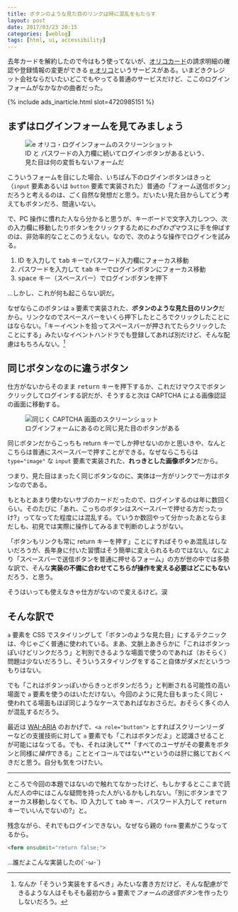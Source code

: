 ```yaml
---
title: ボタンのような見た目のリンクは時に混乱をもたらす
layout: post
date: 2017/03/23 20:15
categories: [weblog]
tags: [html, ui, accessibility]
---
```


去年カードを解約したので今はもう使ってないが、[オリコカード][oricocard]の請求明細の確認や登録情報の変更ができる [e オリコ][eorico]というサービスがある。いまどきクレジット会社ならだいたいどこでもやってる普通のサービスだけど、ここのログインフォームがなかなかの曲者だった。

<!-- more -->

{% include ads_inarticle.html slot=4720985151 %}


## まずはログインフォームを見てみましょう

<figure>
  <div>
    <img alt="e オリコ・ログインフォームのスクリーンショット" src="/images/2017-03-23-2017032301/login.png" />
  </div>
  <figcaption>ID と パスワードの入力欄に続いてログインボタンがあるという、見た目は何の変哲もないフォームだ</figcaption>
</figure>

こういうフォームを目にした場合、いちばん下のログインボタンはきっと（`input` 要素あるいは `button` 要素で実装された）普通の「フォーム送信ボタン」だろうと考えるのは、ごく自然な発想だと思う。だいたい見た目からしてどう考えてもボタンだろ、間違いない。

で、PC 操作に慣れた人なら分かると思うが、キーボードで文字入力しつつ、次の入力欄に移動したりボタンをクリックするために*わざわざ*マウスに手を伸ばすのは、非効率的なことこのうえない。なので、次のような操作でログインを試みる。

1. ID を入力して <kbd>tab</kbd> キーでパスワード入力欄にフォーカス移動
2. パスワードを入力して <kbd>tab</kbd> キーでログインボタンにフォーカス移動
3. <kbd>space</kbd> キー（スペースバー）でログインボタンを押下

…しかし、これが何も起こらない訳だ。

なぜならこのボタンは `a` 要素で実装された、**ボタンのような見た目のリンク**だから。リンクなのでスペースバーをいくら押下したところでクリックしたことにはならない。「キーイベントを拾ってスペースバーが押されてたらクリックしたことにする」みたいなイベントハンドラでも登録してあれば別だけど、そんな配慮はもちろんない。[^1]


## 同じボタンなのに違うボタン

仕方がないからそのまま <kbd>return</kbd> キーを押下するか、これだけマウスでボタンクリックしてログインする訳だが、そうすると次は CAPTCHA による画像認証の画面に移動する。

<figure>
  <div>
    <img alt="同じく CAPTCHA 画面のスクリーンショット" src="/images/2017-03-23-2017032301/captcha.png" />
  </div>
  <figcaption>ログインフォームにあるのと同じ見た目のボタンがある</figcaption>
</figure>

同じボタンだからこっちも return キーでしか押せないのかと思いきや、なんとこちらは普通にスペースバーで押すことができる。なぜならこちらは `type="image"` な `input` 要素で実装された、**れっきとした画像ボタン**だから。

つまり、見た目はまったく同じボタンなのに、実体は一方がリンクで一方はボタンなのである。

もともとあまり使わないサブのカードだったので、ログインするのは年に数回くらい。そのたびに「あれ、こっちのボタンはスペースバーで押せる方だったっけ?」ってなってた程度には混乱する。ていうか数回やって分かったあとならまだしも、初見では実際に操作してみるまで判断のしようがない。

「ボタンもリンクも常に return キーを押す」ことにすればそりゃあ混乱はしないだろうが、長年身に付いた習慣はそう簡単に変えられるものではない。なにより「スペースバーで送信ボタンを普通に押せるフォーム」の方が世の中では多勢な訳で、そんな**実装の不備に合わせてこちらが操作を変える必要はどこにもない**だろう、と思う。

そうはいっても使えなきゃ仕方がないので変えるけど。涙


## そんな訳で

`a` 要素を CSS でスタイリングして「ボタンのような見た目」にするテクニックは、今じゃごく普通に使われている。まあ、文脈上あきらかに「これはボタンっぽいけどリンクだろう」と判別できるような場面で使うのであれば（おそらく）問題は少ないだろうし、そういうスタイリングをすること自体がダメだというつもりはない。

でも「これはボタンっぽいからきっとボタンだろう」と判断される可能性の高い場面で `a` 要素を使うのはいただけない。今回のように見た目もまったく同じ・使われてる場面もほぼ同じようなケースであればなおさらだ。おそらく多くの人が混乱するだろう。

最近は [WAI-ARIA][wai-aria] のおかげで、`<a role="button">` とすればスクリーンリーダーなどの支援技術に対して `a` 要素でも「これはボタンだよ」と認識させることが可能にはなってる。でも、それは決して**「すべてのユーザがその要素をボタンと同様に*操作*できる」こととイコールではない**というのは肝に銘じておくべきだと思う。自分も気をつけたい。


- - - - -


ところで今回の本題ではないので触れてなかったけど、もしかするとここまで読んだ人の中にはこんな疑問を持った人がいるかもしれない。「別にボタンまでフォーカス移動しなくても、ID 入力して <kbd>tab</kbd> キー、パスワード入力して <kbd>return</kbd> キーでいいんでないの?」と。

残念ながら、それでもログインできない。なぜなら親の `form` 要素がこうなってるから。

```html
<form onsubmit="return false;">
```

…誰だよこんな実装したの(´･ω･`)


[^1]: なんか「そういう実装をするべき」みたいな書き方だけど、そんな配慮ができるような人はそもそも最初から `a` 要素で*フォームの送信ボタン*を作ったりしないだろう。

[oricocard]: https://www.orico.co.jp/
[eorico]: https://my.orico.co.jp/
[wai-aria]: https://www.w3.org/TR/wai-aria/
